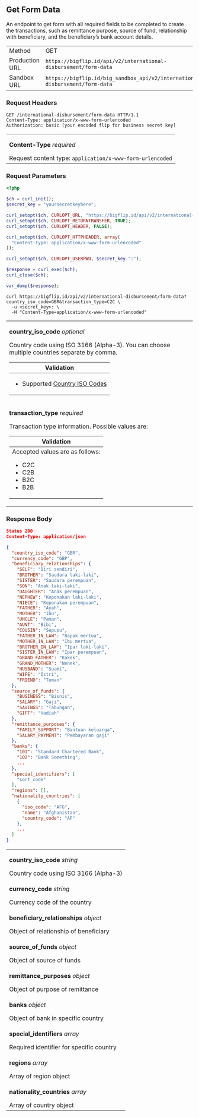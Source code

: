 <div></div>

## Get Form Data

An endpoint to get form with all required fields to be completed to create the transactions, such as remittance purpose, source of fund, relationship with beneficiary, and the beneficiary’s bank account details.

<table>
  <tbody>
    <tr>
      <td>Method</td>
      <td><span class="method get">GET</span></td>
    </tr>
    <tr>
      <td>Production URL</td>
      <td><code>https://bigflip.id/api/v2/international-disbursement/form-data</code></td>
    </tr>
    <tr>
      <td>Sandbox URL</td>
      <td><code>https://bigflip.id/big_sandbox_api/v2/international-disbursement/form-data</code></td>
    </tr>
  </tbody>
</table>

<h3 id="get-form-data-request-headers">Request Headers</h3>

```http
GET /international-disbursement/form-data HTTP/1.1
Content-Type: application/x-www-form-urlencoded
Authorization: basic [your encoded flip for business secret key]
```

<table>
  <tbody>
    <tr>
      <td>
        <p><b>Content-Type</b> <em>required</em></p>
        Request content type: <code>application/x-www-form-urlencoded</code>
      </td>
    </tr>
  </tbody>
</table>

<h3 id="get-form-data-request-parameters">Request Parameters</h3>

```php
<?php

$ch = curl_init();
$secret_key = "yoursecretkeyhere";

curl_setopt($ch, CURLOPT_URL, "https://bigflip.id/api/v2/international-disbursement/form-data?country_iso_code=GBR&transaction_type=C2C");
curl_setopt($ch, CURLOPT_RETURNTRANSFER, TRUE);
curl_setopt($ch, CURLOPT_HEADER, FALSE);

curl_setopt($ch, CURLOPT_HTTPHEADER, array(
  "Content-Type: application/x-www-form-urlencoded"
));

curl_setopt($ch, CURLOPT_USERPWD, $secret_key.":");

$response = curl_exec($ch);
curl_close($ch);

var_dump($response);
```

```shell
curl https://bigflip.id/api/v2/international-disbursement/form-data?country_iso_code=GBR&transaction_type=C2C \
  -u <secret_key>: \
  -H "Content-Type=application/x-www-form-urlencoded"
```

<table>
  <tbody>
    <tr>
      <td>
        <p><b>country_iso_code</b> <em>optional</em></p>
        Country code using ISO 3166 (Alpha-3). You can choose multiple countries
        separate by comma.
        <table class="validation-table">
          <thead>
            <tr>
              <th>Validation</th>
            </tr>
          </thead>
          <tbody>
            <tr>
              <td>
                <ul>
                  <li>
                    Supported
                    <a href="#supported-destination-countries"
                      >Country ISO Codes</a
                    >
                  </li>
                </ul>
              </td>
            </tr>
          </tbody>
        </table>
      </td>
    </tr>
    <tr>
      <td>
        <p><b>transaction_type</b> <em>required</em></p>
        Transaction type information. Possible values are:
        <table class="validation-table">
          <thead>
            <tr>
              <th>Validation</th>
            </tr>
          </thead>
          <tbody>
            <tr>
              <td>
                <div class="validation-table__helper-text">
                  Accepted values are as follows:
                </div>
                <ul>
                  <li>C2C</li>
                  <li>C2B</li>
                  <li>B2C</li>
                  <li>B2B</li>
                </ul>
              </td>
            </tr>
          </tbody>
        </table>
      </td>
    </tr>
  </tbody>
</table>

<h3 id="get-form-data-response-body">Response Body</h3>

```json
Status 200
Content-Type: application/json

{
  "country_iso_code": "GBR",
  "currency_code": "GBP",
  "beneficiary_relationships": {
    "SELF": "Diri sendiri",
    "BROTHER": "Saudara laki-laki",
    "SISTER": "Saudara perempuan",
    "SON": "Anak laki-laki",
    "DAUGHTER": "Anak perempuan",
    "NEPHEW": "Keponakan laki-laki",
    "NIECE": "Keponakan perempuan",
    "FATHER": "Ayah",
    "MOTHER": "Ibu",
    "UNCLE": "Paman",
    "AUNT": "Bibi",
    "COUSIN": "Sepupu",
    "FATHER_IN_LAW": "Bapak mertua",
    "MOTHER_IN_LAW": "Ibu mertua",
    "BROTHER_IN_LAW": "Ipar laki-laki",
    "SISTER_IN_LAW": "Ipar perempuan",
    "GRAND_FATHER": "Kakek",
    "GRAND_MOTHER": "Nenek",
    "HUSBAND": "Suami",
    "WIFE": "Istri",
    "FRIEND": "Teman"
  },
  "source_of_funds": {
    "BUSINESS": "Bisnis",
    "SALARY": "Gaji",
    "SAVINGS": "Tabungan",
    "GIFT": "Hadiah"
  },
  "remittance_purposes": {
    "FAMILY_SUPPORT": "Bantuan keluarga",
    "SALARY_PAYMENT": "Pembayaran gaji"
  },
  "banks": {
    "101": "Standard Chartered Bank",
    "102": "Bank Something",
    ...
  },
  "special_identifiers": [
    "sort_code"
  ],
  "regions": [],
  "nationality_countries": [
    {
      "iso_code": "AFG",
      "name": "Afghanistan",
      "country_code": "AF"
    },
    ...
  ]
}
```

<table>
  <tbody>
    <tr>
      <td>
        <p><b>country_iso_code</b> <em>string</em></p>
        Country code using ISO 3166 (Alpha-3)
      </td>
    </tr>
    <tr>
      <td>
        <p><b>currency_code</b> <em>string</em></p>
        Currency code of the country
      </td>
    </tr>
    <tr>
      <td>
        <p><b>beneficiary_relationships</b> <em>object</em></p>
        Object of relationship of beneficiary
      </td>
    </tr>
    <tr>
      <td>
        <p><b>source_of_funds</b> <em>object</em></p>
        Object of source of funds
      </td>
    </tr>
    <tr>
      <td>
        <p><b>remittance_purposes</b> <em>object</em></p>
        Object of purpose of remittance
      </td>
    </tr>
    <tr>
      <td>
        <p><b>banks</b> <em>object</em></p>
        Object of bank in specific country
      </td>
    </tr>
    <tr>
      <td>
        <p><b>special_identifiers</b> <em>array</em></p>
        Required identifier for specific country
      </td>
    </tr>
    <tr>
      <td>
        <p><b>regions</b> <em>array</em></p>
        Array of region object
      </td>
    </tr>
    <tr>
      <td>
        <p><b>nationality_countries</b> <em>array</em></p>
        Array of country object
      </td>
    </tr>
  </tbody>
</table>

